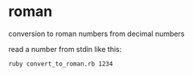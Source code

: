 # roman
conversion to roman numbers from decimal numbers

read a number from stdin like this:

`ruby convert_to_roman.rb 1234`

